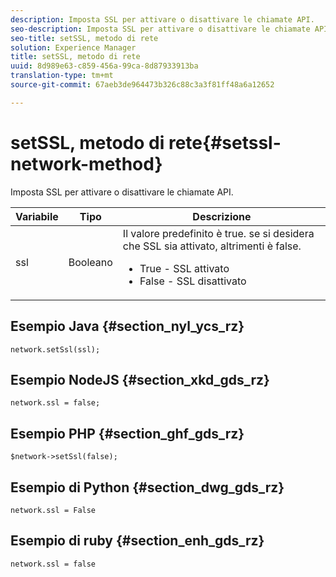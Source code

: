 ```yaml
---
description: Imposta SSL per attivare o disattivare le chiamate API.
seo-description: Imposta SSL per attivare o disattivare le chiamate API.
seo-title: setSSL, metodo di rete
solution: Experience Manager
title: setSSL, metodo di rete
uuid: 8d989e63-c859-456a-99ca-8d87933913ba
translation-type: tm+mt
source-git-commit: 67aeb3de964473b326c88c3a3f81ff48a6a12652

---
```



# setSSL, metodo di rete{#setssl-network-method}

Imposta SSL per attivare o disattivare le chiamate API.

| Variabile | Tipo | Descrizione |
|--- |--- |--- |
| ssl | Booleano | Il valore predefinito è true. se si desidera che SSL sia attivato, altrimenti è false. <br><ul><li>True - SSL attivato </li><li>False - SSL disattivato</li></ul> |

## Esempio Java {#section_nyl_ycs_rz}

```
network.setSsl(ssl); 
```

## Esempio NodeJS {#section_xkd_gds_rz}

```
network.ssl = false; 
```

## Esempio PHP {#section_ghf_gds_rz}

```
$network->setSsl(false); 
```

## Esempio di Python {#section_dwg_gds_rz}

```
network.ssl = False 
```

## Esempio di ruby {#section_enh_gds_rz}

```
network.ssl = false 
```
